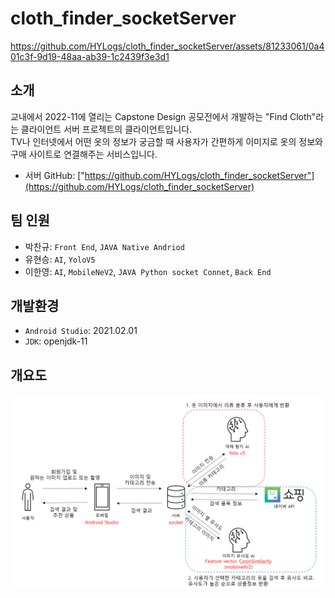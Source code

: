 # cloth_finder_socketServer
https://github.com/HYLogs/cloth_finder_socketServer/assets/81233061/0a401c3f-9d19-48aa-ab39-1c2439f3e3d1
  

## 소개
교내에서 2022-11에 열리는 Capstone Design 공모전에서 개발하는 "Find Cloth"라는 클라이언트 서버 프로젝트의 클라이언트입니다.      
TV나 인터넷에서 어떤 옷의 정보가 궁금할 때 사용자가 간편하게 이미지로 옷의 정보와 구매 사이트로 연결해주는 서비스입니다.   

- 서버 GitHub: ["https://github.com/HYLogs/cloth_finder_socketServer"](https://github.com/HYLogs/cloth_finder_socketServer)

## 팀 인원
- 박찬규: `Front End`, `JAVA Native Andriod`
- 유현승: `AI`, `YoloV5`
- 이한영: `AI`, `MobileNeV2`, `JAVA Python socket Connet`, `Back End`
 
## 개발환경
- `Android Studio`: 2021.02.01
- `JDK`: openjdk-11

## 개요도
!["result/개요도.png"](result/개요도.png)